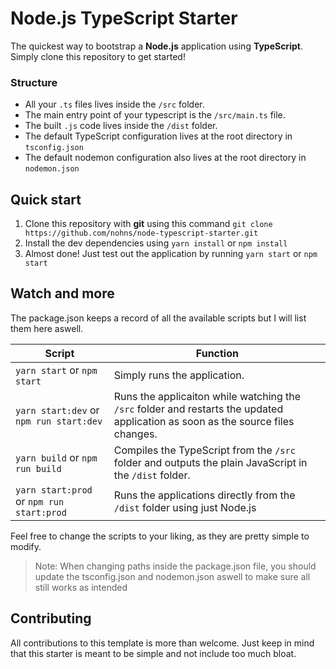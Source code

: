 # Node.js TypeScript Starter

  

The quickest way to bootstrap a **Node.js** application using **TypeScript**. Simply clone this repository to get started!

### Structure

- All your `.ts` files lives inside the `/src` folder. 
- The main entry point of your typescript is the `/src/main.ts` file.
- The built `.js` code lives inside the `/dist` folder.
- The default TypeScript configuration lives at the root directory in `tsconfig.json`
- The default nodemon configuration also lives at the root directory in `nodemon.json`

## Quick start

 1. Clone this repository with **git** using this command `git clone https://github.com/nohns/node-typescript-starter.git`
 2. Install the dev dependencies using `yarn install` or `npm install`
 3. Almost done! Just test out the application by running `yarn start` or `npm start`

## Watch and more

The package.json keeps a record of all the available scripts but I will list them here aswell.

| Script | Function  |
|--|--|
| `yarn start` or `npm start` | Simply runs the application. |
| `yarn start:dev` or `npm run start:dev`| Runs the applicaiton while watching the `/src` folder and restarts the updated application as soon as the source files changes.  |
| `yarn build` or `npm run build`| Compiles the TypeScript from the `/src` folder and outputs the plain JavaScript in the `/dist` folder. |
| `yarn start:prod` or `npm run start:prod`| Runs the applications directly from the `/dist` folder using just Node.js  |

Feel free to change the scripts to your liking, as they are pretty simple to modify.
> Note: When changing paths inside the package.json file, you should update the tsconfig.json and nodemon.json aswell to make sure all still works as intended

## Contributing
All contributions to this template is more than welcome. Just keep in mind that this starter is meant to be simple and not include too much bloat.
